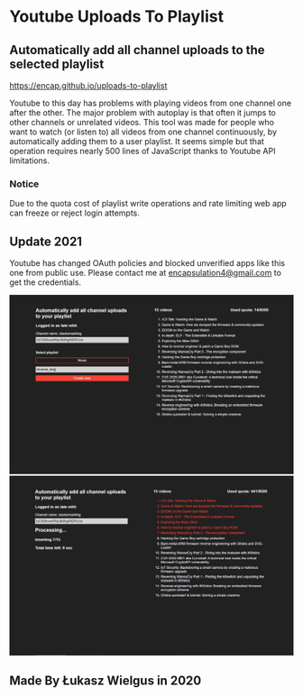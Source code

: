 # Youtube Uploads To Playlist
## Automatically add all channel uploads to the selected playlist
https://encap.github.io/uploads-to-playlist

Youtube to this day has problems with playing videos from one channel one after the other.
The major problem with autoplay is that often it jumps to other channels or unrelated videos.
This tool was made for people who want to watch (or listen to) all videos from one channel continuously, by automatically adding them to a user playlist.
It seems simple but that operation requires nearly 500 lines of JavaScript thanks to Youtube API limitations.

### Notice
Due to the quota cost of playlist write operations and rate limiting web app can freeze or reject login attempts.

## Update 2021
Youtube has changed OAuth policies and blocked unverified apps like this one from public use.
Please contact me at encapsulation4@gmail.com to get the credentials.

![thumbnail1](./thumbnail1.jpg)
![thumbnail2](./thumbnail2.jpg)

## Made By Łukasz Wielgus in 2020